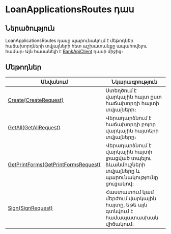 ---
---

<div class="version-block" data-product-id="bank" data-version="250626.000, 250929.000" markdown="1">

# LoanApplicationsRoutes դաս

## Ներածություն

LoanApplicationsRoutes դասը պարունակում է մեթոդներ հաճախորդների տվյալների հետ աշխատանքը ապահովելու համար։
Այն հասանելի է [BankApiClient](../types/BankApiClient.md) դասի միջից։

## Մեթոդներ

| Անվանում | Նկարագրություն |
|----------|----------------|
| [Create(CreateRequest)](LoanApplicationsRoutes/Create.md) | Ստեղծում է վարկային հայտ ըստ հաճախորդի հայտի տվյալների։ |
| [GetAll(GetAllRequest)](LoanApplicationsRoutes/GetAll.md) | Վերադարձնում է հաճախորդի բոլոր վարկային հայտերի տվյալները։ |
| [GetPrintForms(GetPrintFormsRequest)](LoanApplicationsRoutes/GetPrintForms.md) | Վերադարձնում է վարկային հայտի լրացված տպելու ձևանմուշների տվյալները և պարունակությունը ցուցակով։ |
| [Sign(SignRequest)](LoanApplicationsRoutes/Sign.md) | Հաստատում կամ մերժում վարկային հայտը, եթե այն գտնվում է համապատասխան վիճակում։ |

</div>
